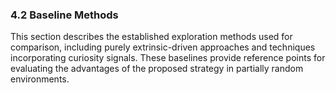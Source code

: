 ### 4.2 Baseline Methods

This section describes the established exploration methods used for comparison, including purely extrinsic-driven approaches and techniques incorporating curiosity signals. These baselines provide reference points for evaluating the advantages of the proposed strategy in partially random environments.
